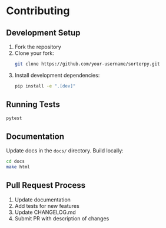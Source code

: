 # Contributing

## Development Setup

1. Fork the repository
2. Clone your fork:
   ```bash
   git clone https://github.com/your-username/sorterpy.git
   ```
3. Install development dependencies:
   ```bash
   pip install -e ".[dev]"
   ```

## Running Tests

```bash
pytest
```

## Documentation

Update docs in the `docs/` directory. Build locally:

```bash
cd docs
make html
```

## Pull Request Process

1. Update documentation
2. Add tests for new features
3. Update CHANGELOG.md
4. Submit PR with description of changes